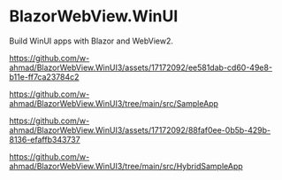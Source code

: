 # BlazorWebView.WinUI
 Build WinUI apps with Blazor and WebView2.


https://github.com/w-ahmad/BlazorWebView.WinUI3/assets/17172092/ee581dab-cd60-49e8-b11e-ff7ca23784c2

https://github.com/w-ahmad/BlazorWebView.WinUI3/tree/main/src/SampleApp

https://github.com/w-ahmad/BlazorWebView.WinUI3/assets/17172092/88faf0ee-0b5b-429b-8136-efaffb343737

https://github.com/w-ahmad/BlazorWebView.WinUI3/tree/main/src/HybridSampleApp

